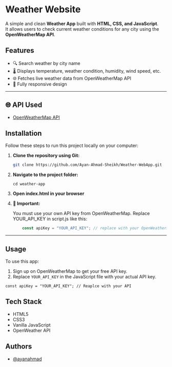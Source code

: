 
# Weather Website

A simple and clean **Weather App** built with **HTML, CSS, and JavaScript**.  
It allows users to check current weather conditions for any city using the **OpenWeatherMap API**.



## Features
- 🔍 Search weather by city name
- 🌡️ Displays temperature, weather condition, humidity, wind speed, etc.
- 🌐 Fetches live weather data from OpenWeatherMap API
- 📱 Fully responsive design


---

## 🌐 API Used

- [OpenWeatherMap API](https://openweathermap.org/api)


## Installation

Follow these steps to run this project locally on your computer:

1. **Clone the repository using Git:**

   ```bash
   git clone https://github.com/Ayan-Ahmad-Sheikh/Weather-WebApp.git

2. **Navigate to the project folder:**
    ```
    cd weather-app

3. **Open index.html in your browser**
4. **📌 Important:**
    
    You must use your own API key from OpenWeatherMap.
    Replace YOUR_API_KEY in script.js like this:

    ```javascript
        const apiKey = "YOUR_API_KEY"; // replace with your OpenWeatherMap API key

---

## Usage

To use this app:
1. Sign up on OpenWeatherMap to get your free API key.
2. Replace `YOUR_API_KEY` in the JavaScript file with your actual API key.

```
const apiKey = "YOUR_API_KEY"; // Reaplce with your API
```

## Tech Stack

- HTML5  
- CSS3  
- Vanilla JavaScript  
- OpenWeather API


## Authors

- [@ayanahmad](https://github.com/ayanahmad)